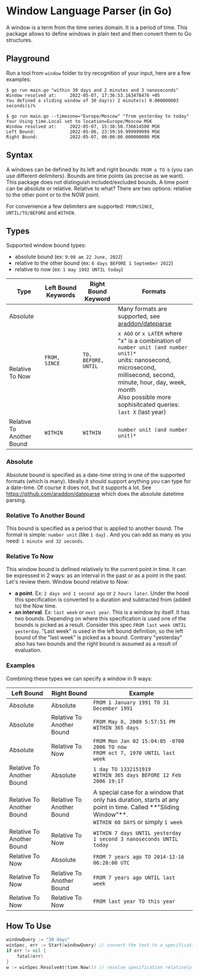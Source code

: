 # Window Language Parser (in Go)

A window is a term from the time series domain. It is a period of time.
This package allows to define windows in plain text and then convert them to Go structures.

## Playground

Run a tool from `window` folder to try recognition of your input, here are a few examples:

```shell
$ go run main.go "within 30 days and 2 minutes and 3 nanoseconds"
Window resolved at:     2022-05-07, 17:36:53.163478476 +05
You defined a sliding window of 30 day(s) 2 minute(s) 0.000000003 seconds(s)% 

$ go run main.go --timezone="Europe/Moscow" "from yesterday to today"
Your Using time.Local set to location=Europe/Moscow MSK 
Window resolved at:     2022-05-07, 15:38:50.736614500 MSK
Left Bound:             2022-05-06, 23:59:59.999999999 MSK
Right Bound:            2022-05-07, 00:00:00.000000000 MSK
```

## Syntax

A windows can be defined by its left and right bounds: `FROM a TO b` (you can use different delimiters). Bounds are time
points (as precise as we want).
This package does not distinguish included/excluded bounds. A time point can be absolute or relative. Relative to what?
There are two options: relative to the other point or to the NOW point.

For convenience a few delimiters are supported: `FROM/SINCE`, `UNTIL/TO/BEFORE` and `WITHIN`.

## Types

Supported window bound types:

- absolute bound (ex: `9:00 am 22 June, 2022`)
- relative to the other bound (ex: `6 days BEFORE 1 September 2022`)
- relative to now (ex: `1 may 1992 UNTIL today`)

<table>
  <thead>
    <tr>
      <th>Type</th>
      <th>Left Bound Keywords</th>
      <th>Right Bound Keyword</th>
      <th>Formats</th>
    </tr>
  </thead>
  <tr>
    <td>Absolute</td>
    <td rowspan="2"><code>FROM, SINCE</code></td>
    <td rowspan="2"><code>TO, BEFORE, UNTIL</code></td>
    <td>Many formats are supported, see <a href="https://github.com/araddon/dateparse">araddon/dateparse</a></td>
  </tr>
  <tr>
    <td>Relative To Now</td>
    <td>
      <code>x AGO</code> or <code>x LATER</code> where "x" is a combination of <code>number unit (and number unit)*</code>
      <br> units: nanosecond, microsecond, millisecond, second, minute, hour, day, week, month
      <br> Also possible more sophisitcated queries: <code>last X</code> (last year)
    </td>
  </tr>
  <tr>
    <td>Relative To Another Bound</td>
    <td><code>WITHIN</code></td>
    <td><code>WITHIN</code></td>
    <td><code>number unit (and number unit)*</code></td>
  </tr>
</table>

### Absolute

Absolute bound is specified as a date-time string in one of the supported formats (which is many). Ideally it should
support anything you can type for a date-time. Of course it does not, but it supports a lot.
See https://github.com/araddon/dateparse which does the absolute datetime parsing.

### Relative To Another Bound

This bound is specified as a period that is applied to another bound. The format is simple: `number unit` (like `1 day`)
. And you can add as many as you need: `1 minute and 32 seconds`.

### Relative To Now

This window bound is defined relatively to the current point in time.
It can be expressed in 2 ways: as an interval in the past or as a point in the past. Let's review them.
Window bound relative to Now:

- **a point**. Ex: `2 days and 1 second ago` or `2 hours later`. Under the hood this specification is converted to a
  duration and subtracted from (added to)  the Now time.
- **an interval**. Ex: `last week` or `next year`. This is a window by itself. It has two bounds. Depending on where
  this specification
  is used one of the bounds is picked as a result. Consider this spec `FROM last week UNTIL yesterday`. "Last week" is
  used in the left bound definition, so the left bound of the "last week" is picked as a bound. Contrary "yesterday"
  also has two bounds and the right bound is assumed as a result of evaluation.

### Examples

Combining these types we can specify a window in 9 ways:
<table>
    <thead>
    <tr>
        <th>Left Bound</th>        
        <th>Right Bound</th>
        <th>Example</th>        
    </tr>
    </thead>
    <tr>
        <td>Absolute</td>
        <td>Absolute</td>
        <td>
          <code>FROM 1 January 1991 TO 31 December 1991</code>
        </td>
    </tr>
    <tr>
        <td>Absolute</td>
        <td>Relative To Another Bound</td>
        <td>
          <code>FROM May 8, 2009 5:57:51 PM WITHIN 365 days</code>
        </td>
    </tr>
    <tr>
        <td>Absolute</td>
        <td>Relative To Now</td>
        <td>
          <code>FROM Mon Jan 02 15:04:05 -0700 2006 TO now</code>
          <br>
          <code>FROM oct 7, 1970 UNTIL last week</code>
        </td>
    </tr>
    <tr>
        <td>Relative To Another Bound</td>
        <td>Absolute</td>
        <td>
            <code>1 day TO 1332151919</code>
            <br>
            <code>WITHIN 365 days BEFORE 12 Feb 2006 19:17</code>
        </td>
    </tr>
    <tr>
        <td>Relative To Another Bound</td>
        <td>Relative To Another Bound</td>
        <td>
            A special case for a window that only has duration, starts at any point in time. 
            Called **"Sliding Window"**.
            <br>
            <code>WITHIN 60 DAYS</code> or simply <code>1 week</code>
        </td>
    </tr>
    <tr>
        <td>Relative To Another Bound</td>
        <td>Relative To Now</td>
        <td>
          <code>WITHIN 7 days UNTIL yesterday</code>
          <br>
          <code>1 second 3 nanoseconds UNTIL today</code>
        </td>
    </tr>
    <tr>
        <td>Relative To Now</td>
        <td>Absolute</td>
        <td><code>FROM 7 years ago TO 2014-12-16 06:20:00 UTC</code></td>
    </tr>
    <tr>
        <td>Relative To Now</td>
        <td>Relative To Another Bound</td>
        <td><code>FROM 7 years ago UNTIL last week</code></td>
    </tr>
    <tr>
        <td>Relative To Now</td>
        <td>Relative To Now</td>
        <td><code>FROM last year TO this year</code></td>
    </tr>
</table>

## How To Use

```go
windowQuery := "30 days"
winSpec, err := Start(windowQuery) // convert the text to a specification data structure
if err != nil {
    fatal(err)
}
w := winSpec.ResolveAt(time.Now()) // resolve specification relatively to a given time 
```